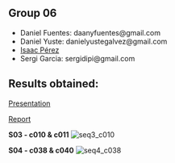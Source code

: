 ## Group 06
<ul>
  <li>Daniel Fuentes: daanyfuentes@gmail.com </li>
  <li>Daniel Yuste: danielyustegalvez@gmail.com </li>
  <li><a href="https://github.com/ipesanz">Isaac Pérez</a></li>
  <li>Sergi Garcia: sergidipi@gmail.com </li>
</ul>


## Results obtained:

[Presentation](https://docs.google.com/presentation/d/1aU-1_J8-TkcwG78auCCrVxdEHGYVX8jjovoIKQD9pC4/edit?usp=sharing)

[Report]()

**S03 - c010 & c011**
![seq3_c010](https://github.com/mcv-m6-video/mcv-m6-2021-team6/blob/main/img/gif_w5_s3_c10_and_11.gif)

**S04 - c038 & c040**
![seq4_c038](https://github.com/mcv-m6-video/mcv-m6-2021-team6/blob/main/img/gif_w5_s4_c38_and_c40.gif)
